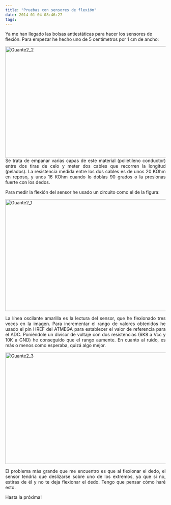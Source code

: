 ```yaml
---
title: "Pruebas con sensores de flexión"
date: 2014-01-04 08:46:27
tags: 
---
```

Ya me han llegado las bolsas antiestáticas para hacer los sensores de flexión. Para empezar he hecho uno de 5 centímetros por 1 cm de ancho:
<p style="text-align: justify;"><a href="http://yombo.org/wp-content/uploads/2014/01/Guante2_2.jpg"><img class="aligncenter size-large wp-image-877" alt="Guante2_2" src="http://yombo.org/wp-content/uploads/2014/01/Guante2_2-1024x575.jpg" width="625" height="350" /></a>Se trata de empanar varias capas de este material (polietileno conductor) entre dos tiras de celo y meter dos cables que recorren la longitud (pelados). La resistencia medida entre los dos cables es de unos 20 KOhm en reposo, y unos 16 KOhm cuando lo doblas 90 grados o la presionas fuerte con los dedos.</p>
<p style="text-align: justify;">Para medir la flexión del sensor he usado un circuito como el de la figura:</p>
<p style="text-align: justify;"><a href="http://yombo.org/wp-content/uploads/2014/01/Guante2_1.jpg"><img class="aligncenter size-large wp-image-878" alt="Guante2_1" src="http://yombo.org/wp-content/uploads/2014/01/Guante2_1-1024x576.jpg" width="625" height="351" /></a></p>
<p style="text-align: justify;">La línea oscilante amarilla es la lectura del sensor, que he flexionado tres veces en la imagen. Para incrementar el rango de valores obtenidos he usado el pin HREF del ATMEGA para establecer el valor de referencia para el ADC. Poniéndole un divisor de voltaje con dos resistencias (6K8 a Vcc y 10K a GND) he conseguido que el rango aumente. En cuanto al ruido, es más o menos como esperaba, quizá algo mejor.</p>
<p style="text-align: justify;"><a href="http://yombo.org/wp-content/uploads/2014/01/Guante2_3.jpg"><img class="aligncenter size-large wp-image-881" alt="Guante2_3" src="http://yombo.org/wp-content/uploads/2014/01/Guante2_3-1024x575.jpg" width="625" height="350" /></a></p>
<p style="text-align: justify;">El problema más grande que me encuentro es que al flexionar el dedo, el sensor tendría que deslizarse sobre uno de los extremos, ya que si no, estiras de él y no te deja flexionar el dedo. Tengo que pensar cómo haré esto.</p>
<p style="text-align: justify;">Hasta la próxima!</p>